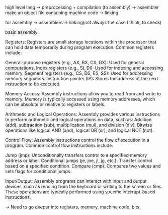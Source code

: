 high level lang -> preprocessing + compilation (to assembly) -> assembler make an object file
containing machine code -> linking 

for assembly -> assemblers -> linking(not always the case I think, to check)



basic assembly:

Registers:
Registers are small storage locations within the processor that can hold data temporarily 
during program execution. Common registers include:

General-purpose registers (e.g., AX, BX, CX, DX): Used for general computations.
Index registers (e.g., SI, DI): Used for indexing and accessing memory.
Segment registers (e.g., CS, DS, ES, SS): Used for addressing memory segments.
Instruction pointer (IP): Stores the address of the next instruction to be executed.





Memory Access:
Assembly instructions allow you to read from and write to memory. Memory is typically accessed 
using memory addresses, which can be absolute or relative to registers or labels.



Arithmetic and Logical Operations:
Assembly provides various instructions to perform arithmetic and logical operations on data, such as:
Addition (add), subtraction (sub), multiplication (mul), and division (div).
Bitwise operations like logical AND (and), logical OR (or), and logical NOT (not).



Control Flow:
Assembly instructions control the flow of execution in a program. Common control flow instructions include:

Jump (jmp): Unconditionally transfers control to a specified memory address or label.
Conditional jumps (je, jne, jl, jg, etc.): Transfer control based on a specified condition.
Compare (cmp): Compares two values and sets flags for conditional jumps.



Input/Output:
Assembly programs can interact with input and output devices, such as reading from the keyboard 
or writing to the screen or files. These operations are typically performed using 
specific interrupt-based instructions.




-> Need to go deeper into registers, memory, machine code, bits
